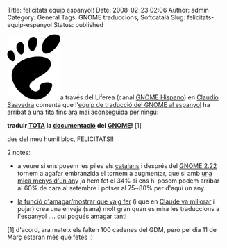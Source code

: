 Title: felicitats equip espanyol!
Date: 2008-02-23 02:06
Author: admin
Category: General
Tags: GNOME traduccions, Softcatalà
Slug: felicitats-equip-espanyol
Status: published

<img src="./wp-content/uploads/2008/01/gnomefoot.png" data-align="right" alt="logotip del GNOME" />a través del Liferea (canal <a href="http://planeta.es.gnome.org/" target="_blank" rel="noopener">GNOME Hispano</a>) en <a href="http://www.gnome.org/~csaavedra/news-2008-02.html#D22" target="_blank" rel="noopener">Claudio Saavedra</a> comenta que l'<a href="http://l10n.gnome.org/languages/es" target="_blank" rel="noopener">equip de traducció del GNOME al espanyol</a> ha arribat a una fita fins ara mai aconseguida per ningú:

**traduir <a href="http://mail.gnome.org/archives/desktop-devel-list/2008-February/msg00153.html" target="_blank" rel="noopener">TOTA</a> la <a href="http://l10n.gnome.org/languages/es/gnome-2-22" target="_blank" rel="noopener">documentació</a> del <a href="http://www.gnome.org" target="_blank" rel="noopener">GNOME</a>!** \[1\]

des del meu humil bloc, FELICITATS!!

2 notes:

- a veure si ens posem les piles els <a href="http://l10n.gnome.org/languages/ca" target="_blank" rel="noopener">catalans</a> i després del <a href="http://live.gnome.org/TwoPointTwentyone" target="_blank" rel="noopener">GNOME 2.22</a> tornem a agafar embranzida el tornem a augmentar, que si amb <a href="http://svn.gnome.org/viewvc/evince?view=revision&amp;revision=2206" target="_blank" rel="noopener">una mica menys d'un any</a> ja hem fet el 34% si ens hi posem podem arribar al 60% de cara al setembre i potser al 75~80% per d'aquí un any

<!-- -->

- <a href="?p=303" target="_blank" rel="noopener">la funció d'amagar/mostrar que vaig fer</a> (i que en <a href="http://svn.gnome.org/viewvc/damned-lies?view=revision&amp;revision=743" target="_blank" rel="noopener">Claude va millorar</a> i pujar) crea una enveja (sana) molt gran quan es mira les traduccions a l'espanyol .... qui pogués amagar tant!

\[1\] d'acord, ara mateix els falten 100 cadenes del GDM, però pel dia 11 de Març estaran més que fetes :)
